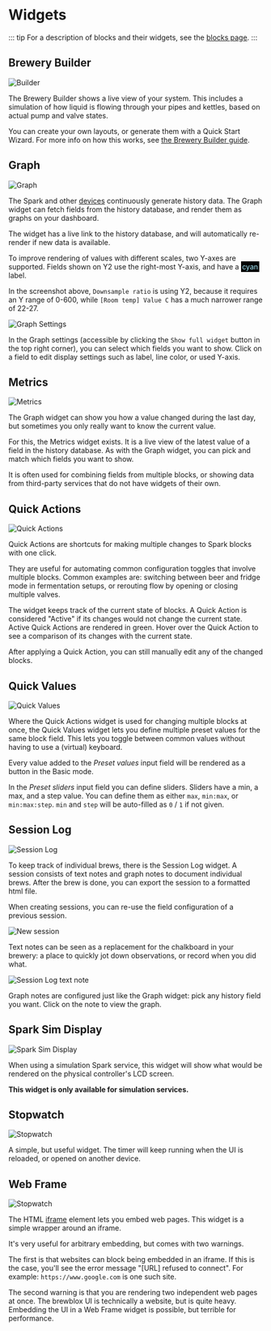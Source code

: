 # Widgets

::: tip
For a description of blocks and their widgets, see the [blocks page](./all_blocks.md).
:::

## Brewery Builder

![Builder](../images/herms-builder-widget.gif)

The Brewery Builder shows a live view of your system. This includes a simulation of how liquid is flowing through your pipes and kettles, based on actual pump and valve states.

You can create your own layouts, or generate them with a Quick Start Wizard. For more info on how this works, see [the Brewery Builder guide](./builder_guide.md).

## Graph

![Graph](../images/widget-graph.png)

The Spark and other [devices](./multiple_devices.md) continuously generate history data. The Graph widget can fetch fields from the history database, and render them as graphs on your dashboard.

The widget has a live link to the history database, and will automatically re-render if new data is available.

To improve rendering of values with different scales, two Y-axes are supported. Fields shown on Y2 use the right-most Y-axis, and have a <span style="color: #aef; background-color: #000; padding: 2px">cyan</span> label.

In the screenshot above, `Downsample ratio` is using Y2, because it requires an Y range of 0-600, while `[Room temp] Value C` has a much narrower range of 22-27.

![Graph Settings](../images/widget-graph-full.png)

In the Graph settings (accessible by clicking the `Show full widget` button in the top right corner), you can select which fields you want to show. Click on a field to edit display settings such as label, line color, or used Y-axis.

## Metrics

![Metrics](../images/widget-metrics.png)

The Graph widget can show you how a value changed during the last day, but sometimes you only really want to know the current value.

For this, the Metrics widget exists. It is a live view of the latest value of a field in the history database.
As with the Graph widget, you can pick and match which fields you want to show.

It is often used for combining fields from multiple blocks, or showing data from third-party services that do not have widgets of their own.

## Quick Actions

![Quick Actions](../images/widget-quick-actions.png)

Quick Actions are shortcuts for making multiple changes to Spark blocks with one click.

They are useful for automating common configuration toggles that involve multiple blocks.
Common examples are: switching between beer and fridge mode in fermentation setups, or rerouting flow by opening or closing multiple valves.

The widget keeps track of the current state of blocks.
A Quick Action is considered "Active" if its changes would not change the current state.
Active Quick Actions are rendered in green.
Hover over the Quick Action to see a comparison of its changes with the current state.

After applying a Quick Action, you can still manually edit any of the changed blocks.

## Quick Values

![Quick Values](../images/widget-quick-values.png)

Where the Quick Actions widget is used for changing multiple blocks at once,
the Quick Values widget lets you define multiple preset values for the same block field.
This lets you toggle between common values without having to use a (virtual) keyboard.

Every value added to the *Preset values* input field will be rendered as a button in the Basic mode.

In the *Preset sliders* input field you can define sliders. Sliders have a min, a max, and a step value.
You can define them as either `max`, `min:max`, or `min:max:step`.
`min` and `step` will be auto-filled as `0` / `1` if not given.

## Session Log

![Session Log](../images/widget-session-log.png)

To keep track of individual brews, there is the Session Log widget.
A session consists of text notes and graph notes to document individual brews.
After the brew is done, you can export the session to a formatted html file.

When creating sessions, you can re-use the field configuration of a previous session.

![New session](../images/widget-session-log-new.png)

Text notes can be seen as a replacement for the chalkboard in your brewery: a place to quickly jot down observations, or record when you did what.

![Session Log text note](../images/widget-session-log-text.png)

Graph notes are configured just like the Graph widget: pick any history field you want. Click on the note to view the graph.

## Spark Sim Display

![Spark Sim Display](../images/widget-spark-sim-display.png)

When using a simulation Spark service, this widget will show what would be rendered on the physical controller's LCD screen.

**This widget is only available for simulation services.**

## Stopwatch

![Stopwatch](../images/widget-stopwatch.png)

A simple, but useful widget.
The timer will keep running when the UI is reloaded, or opened on another device.

## Web Frame

![Stopwatch](../images/widget-web-frame.png)

The HTML [iframe](https://developer.mozilla.org/en-US/docs/Web/HTML/Element/iframe) element lets you embed web pages.
This widget is a simple wrapper around an iframe.

It's very useful for arbitrary embedding, but comes with two warnings.

The first is that websites can block being embedded in an iframe.
If this is the case, you'll see the error message "[URL] refused to connect".
For example: `https://www.google.com` is one such site.

The second warning is that you are rendering two independent web pages at once.
The brewblox UI is technically a website, but is quite heavy.
Embedding the UI in a Web Frame widget is possible, but terrible for performance.
